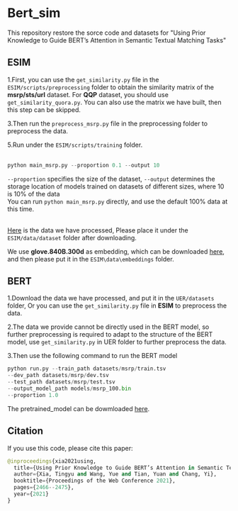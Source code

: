 Bert_sim
====
This repository restore the sorce code and datasets for "Using Prior Knowledge to Guide BERT’s Attention in Semantic Textual Matching Tasks"

ESIM
----
1.First, you can use the `get_similarity.py` file in the `ESIM/scripts/preprocessing` folder to obtain the similarity matrix of the **msrp/sts/url** dataset. For **QQP** dataset, you should use `get_similarity_quora.py`. You can also use the matrix we have built, then this step can be skipped.<br>

3.Then run the `preprocess_msrp.py` file in the preprocessing folder to preprocess the data.<br>

5.Run under the `ESIM/scripts/training` folder. <br><br>
```python
python main_msrp.py --proportion 0.1 --output 10
```
`--proportion` specifies the size of the dataset, `--output` determines the storage location of models trained on datasets of different sizes, where 10 is 10% of the data<br>
You can run `python main_msrp.py` directly, and use the default 100% data at this time.<br><br>

[Here](https://drive.google.com/file/d/1DZxRzZ6giKaZp6q5s44oogjrGLxCKu4N/view?usp=sharing) is the data we have processed, Please place it under the `ESIM/data/dataset` folder after downloading.<br>

We use **glove.840B.300d** as embedding, which can be downloaded [here](https://www.kaggle.com/takuok/glove840b300dtxt?select=glove.840B.300d.txt), and then please put it in the `ESIM\data\embeddings` folder.<br>


BERT
----
1.Download the data we have processed, and put it in the `UER/datasets` folder, Or you can use the `get_similarity.py` file in **ESIM** to preprocess the data.<br>

2.The data we provide cannot be directly used in the BERT model, so further preprocessing is required to adapt to the structure of the BERT model, use `get_similarity.py` in UER folder to further preprocess the data.<br>

3.Then use the following command to run the BERT model<br>
```python
python run.py --train_path datasets/msrp/train.tsv 
--dev_path datasets/msrp/dev.tsv 
--test_path datasets/msrp/test.tsv 
--output_model_path models/msrp_100.bin 
--proportion 1.0
```
The pretrained_model can be dowmloaded [here](https://drive.google.com/file/d/1Ko1FyCkTopV7QCWkbJtCKfG9LCgka-gC/view?usp=sharing).

Citation
----
If you use this code, please cite this paper:
```python
@inproceedings{xia2021using,
  title={Using Prior Knowledge to Guide BERT’s Attention in Semantic Textual Matching Tasks},
  author={Xia, Tingyu and Wang, Yue and Tian, Yuan and Chang, Yi},
  booktitle={Proceedings of the Web Conference 2021},
  pages={2466--2475},
  year={2021}
}
```
